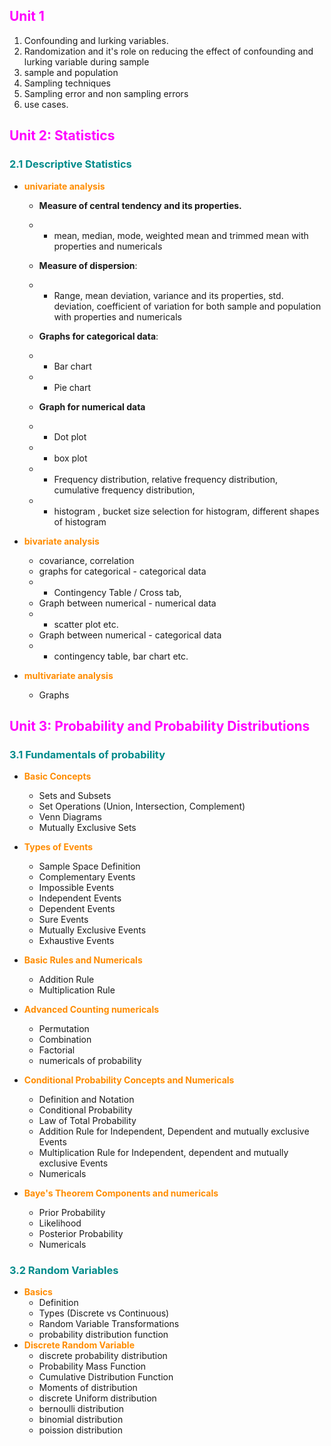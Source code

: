 ## <font color = magenta>Unit 1</font>
1. Confounding and lurking variables.
2. Randomization and it's role on reducing the effect of confounding and lurking variable during sample
3. sample and population 
4. Sampling techniques
5. Sampling error and non sampling errors
6. use cases.

## <font color = magenta>Unit 2: Statistics</font>
### <font color = DarkCyan>2.1 Descriptive Statistics</font>
- <font color = darkorange>**univariate analysis**</font>
	- **Measure of central tendency and its properties.**
 
	- - mean, median, mode, weighted mean and trimmed mean with properties and numericals
	- **Measure of dispersion**:
	- - Range, mean deviation, variance and its properties, std. deviation, coefficient of variation  for both sample and population with properties and numericals
	- **Graphs for categorical data**:
	- - Bar chart
	- - Pie chart
	- **Graph for numerical data**
	- - Dot plot
	- - box plot
	- - Frequency distribution, relative frequency distribution, cumulative frequency distribution,
	- - histogram , bucket size selection for histogram, different shapes of histogram
	  
- <font color = darkorange>**bivariate analysis**</font>

	- covariance, correlation
	- graphs for categorical - categorical data
	- - Contingency Table / Cross tab, 
	- Graph between numerical - numerical data
	- - scatter plot etc.
	- Graph between numerical - categorical data
	- - contingency table, bar chart etc.
	 
- <font color = darkorange>**multivariate analysis**</font>
  - Graphs

## <font color = magenta>Unit 3: Probability and Probability Distributions</font>
### <font color = DarkCyan>3.1 Fundamentals of probability</font>
- <font color = darkorange>**Basic Concepts**</font>
    - Sets and Subsets
    - Set Operations (Union, Intersection, Complement)
    - Venn Diagrams
    - Mutually Exclusive Sets

- <font color = darkorange>**Types of Events**</font>
    - Sample Space Definition
    - Complementary Events
    - Impossible Events
	- Independent Events
	- Dependent Events
    - Sure Events
    - Mutually Exclusive Events
    - Exhaustive Events
	  
- <font color = darkorange>**Basic Rules and Numericals**</font>
    - Addition Rule
    - Multiplication Rule
	  
- <font color = darkorange>**Advanced Counting numericals**</font>
    - Permutation
    - Combination
    - Factorial
	- numericals of probability 
	  
- <font color = darkorange>**Conditional Probability Concepts and Numericals**</font>
    - Definition and Notation
    - Conditional Probability 
    - Law of Total Probability
    - Addition Rule for Independent, Dependent and mutually exclusive Events
    - Multiplication Rule for Independent, dependent and mutually exclusive Events
	- Numericals 

- <font color = darkorange>**Baye's Theorem Components and numericals**</font>
    - Prior Probability
    - Likelihood
    - Posterior Probability
    - Numericals

### <font color = DarkCyan>3.2 Random Variables</font>
- <font color = darkorange>**Basics**</font>
    - Definition
    - Types (Discrete vs Continuous)
    - Random Variable Transformations
	- probability distribution function 
- <font color = darkorange>**Discrete Random Variable**</font>
    - discrete probability distribution
    - Probability Mass Function
    - Cumulative Distribution Function
    - Moments of distribution
	- discrete Uniform distribution
	- bernoulli distribution
	- binomial distribution
	- poission distribution 
	
